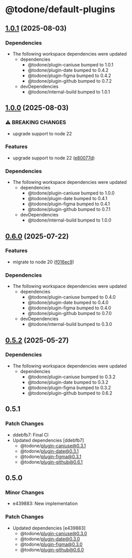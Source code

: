 # @todone/default-plugins

## [1.0.1](https://github.com/cprecioso/todone/compare/default-plugins-v1.0.0...default-plugins-v1.0.1) (2025-08-03)


### Dependencies

* The following workspace dependencies were updated
  * dependencies
    * @todone/plugin-caniuse bumped to 1.0.1
    * @todone/plugin-date bumped to 0.4.2
    * @todone/plugin-figma bumped to 0.4.2
    * @todone/plugin-github bumped to 0.7.2
  * devDependencies
    * @todone/internal-build bumped to 1.0.1

## [1.0.0](https://github.com/cprecioso/todone/compare/default-plugins-v0.6.0...default-plugins-v1.0.0) (2025-08-03)


### ⚠ BREAKING CHANGES

* upgrade support to node 22

### Features

* upgrade support to node 22 ([e80077d](https://github.com/cprecioso/todone/commit/e80077da736a61a535adaf37de3bab0bf13fdc0e))


### Dependencies

* The following workspace dependencies were updated
  * dependencies
    * @todone/plugin-caniuse bumped to 1.0.0
    * @todone/plugin-date bumped to 0.4.1
    * @todone/plugin-figma bumped to 0.4.1
    * @todone/plugin-github bumped to 0.7.1
  * devDependencies
    * @todone/internal-build bumped to 1.0.0

## [0.6.0](https://github.com/cprecioso/todone/compare/default-plugins-v0.5.2...default-plugins-v0.6.0) (2025-07-22)


### Features

* migrate to node 20 ([f016ec9](https://github.com/cprecioso/todone/commit/f016ec96a55e67a4b0b1625be7fed3dbd65f680c))


### Dependencies

* The following workspace dependencies were updated
  * dependencies
    * @todone/plugin-caniuse bumped to 0.4.0
    * @todone/plugin-date bumped to 0.4.0
    * @todone/plugin-figma bumped to 0.4.0
    * @todone/plugin-github bumped to 0.7.0
  * devDependencies
    * @todone/internal-build bumped to 0.3.0

## [0.5.2](https://github.com/cprecioso/todone/compare/default-plugins-v0.5.1...default-plugins-v0.5.2) (2025-05-27)


### Dependencies

* The following workspace dependencies were updated
  * dependencies
    * @todone/plugin-caniuse bumped to 0.3.2
    * @todone/plugin-date bumped to 0.3.2
    * @todone/plugin-figma bumped to 0.3.2
    * @todone/plugin-github bumped to 0.6.2

## 0.5.1

### Patch Changes

- ddebfb7: Final CI
- Updated dependencies [ddebfb7]
  - @todone/plugin-caniuse@0.3.1
  - @todone/plugin-date@0.3.1
  - @todone/plugin-figma@0.3.1
  - @todone/plugin-github@0.6.1

## 0.5.0

### Minor Changes

- e439883: New implementation

### Patch Changes

- Updated dependencies [e439883]
  - @todone/plugin-caniuse@0.3.0
  - @todone/plugin-date@0.3.0
  - @todone/plugin-figma@0.3.0
  - @todone/plugin-github@0.6.0
